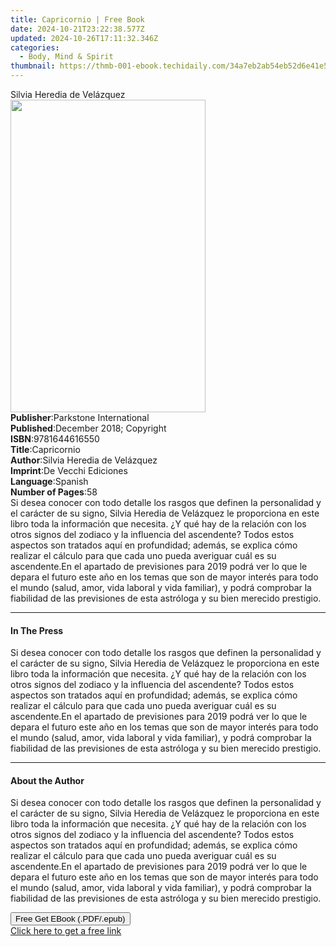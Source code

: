 ```yaml
---
title: Capricornio | Free Book
date: 2024-10-21T23:22:38.577Z
updated: 2024-10-26T17:11:32.346Z
categories:
  - Body, Mind & Spirit
thumbnail: https://thmb-001-ebook.techidaily.com/34a7eb2ab54eb52d6e41e51d8eb03ee627f512d998e67bac111be97ff75a4f41.jpg
---
```

<main id="book-container">
  <div class="flex flex-col">
    <div class="book-brief flex-1 py-6 px-4 sm:p-6 md:py-10 md:px-8">
      <!-- brief-->
      <div class="book-brief-main">Silvia Heredia de Velázquez</div>
    </div>
    <div
      class="book-meta-info flex-1 grid gap-4 col-start-1 col-end-3 row-start-1 sm:mb-6 sm:grid-cols-4 lg:gap-6 lg:col-start-2 lg:row-end-6 lg:row-span-6 lg:mb-0"
    >
      <div
        class="book-meta-info-left place-content-center mt-4 p-4 text-sm leading-6 col-start-2 col-span-2 dark:text-slate-400"
      >
        <img
          class="w-full h-500 object-cover rounded-lg sm:h-255 sm:col-span-2 lg:col-span-full"
          src="https://img-001-ebook.techidaily.com/5779eda34c4c1fc5b6d0a49f91def7718b6d0845674f04a0647da581bd02b878.jpg"
          alt=""
          width="312"
          height="500"
        />
      </div>
      <div
        class="book-meta-info-right mt-2 col-start-1 row-start-2 col-span-3 self-center"
      >
        <!-- meta data  -->
        <div class="flex flex-col px-4 md:px-8">
          <div class="flex-1">
            <strong>Publisher</strong>:<span class="px-2"
              >Parkstone International</span
            >
          </div>
          <div class="flex-1">
            <strong>Published</strong>:<span class="px-2"
              >December 2018; Copyright</span
            >
          </div>
          <div class="flex-1">
            <strong>ISBN</strong>:<span class="px-2">9781644616550</span>
          </div>
          <div class="flex-1">
            <strong>Title</strong>:<span class="px-2">Capricornio</span>
          </div>
          <div class="flex-1">
            <strong>Author</strong>:<span class="px-2"
              >Silvia Heredia de Velázquez</span
            >
          </div>
          <div class="flex-1">
            <strong>Imprint</strong>:<span class="px-2"
              >De Vecchi Ediciones</span
            >
          </div>
          <div class="flex-1">
            <strong>Language</strong>:<span class="px-2">Spanish</span>
          </div>
          <div class="flex-1">
            <strong>Number of Pages</strong>:<span class="px-2">58</span>
          </div>
        </div>
      </div>
    </div>
    <div class="book-description flex-1 py-6 px-4 sm:p-6 md:py-10 md:px-8">
      <div class="book-description-main">
        <div accordion-content="" id="description">
          Si desea conocer con todo detalle los rasgos que definen la
          personalidad y el carácter de su signo, Silvia Heredia de Velázquez le
          proporciona en este libro toda la información que necesita. ¿Y qué hay
          de la relación con los otros signos del zodiaco y la influencia del
          ascendente? Todos estos aspectos son tratados aquí en profundidad;
          además, se explica cómo realizar el cálculo para que cada uno pueda
          averiguar cuál es su ascendente.En el apartado de previsiones para
          2019 podrá ver lo que le depara el futuro este año en los temas que
          son de mayor interés para todo el mundo (salud, amor, vida laboral y
          vida familiar), y podrá comprobar la fiabilidad de las previsiones de
          esta astróloga y su bien merecido prestigio.
        </div>
      </div>
    </div>
    <div class="book-excerpts flex-1 py-6 px-4 sm:p-6 md:py-10 md:px-8">
      <!-- excerpts-->
      <div class="book-excerpts-main">
        <hr />
        <h4 class="placeholder placeholder-heading">
          <span>In The Press</span>
        </h4>
        <p>
          Si desea conocer con todo detalle los rasgos que definen la
          personalidad y el carácter de su signo, Silvia Heredia de Velázquez le
          proporciona en este libro toda la información que necesita. ¿Y qué hay
          de la relación con los otros signos del zodiaco y la influencia del
          ascendente? Todos estos aspectos son tratados aquí en profundidad;
          además, se explica cómo realizar el cálculo para que cada uno pueda
          averiguar cuál es su ascendente.En el apartado de previsiones para
          2019 podrá ver lo que le depara el futuro este año en los temas que
          son de mayor interés para todo el mundo (salud, amor, vida laboral y
          vida familiar), y podrá comprobar la fiabilidad de las previsiones de
          esta astróloga y su bien merecido prestigio.
        </p>
      </div>
    </div>
    <div class="book-about-author flex-1 py-6 px-4 sm:p-6 md:py-10 md:px-8">
      <!-- about author-->
      <div class="book-main-author-main">
        <hr />
        <h4 class="placeholder placeholder-heading">
          <span>About the Author</span>
        </h4>
        <p>
          Si desea conocer con todo detalle los rasgos que definen la
          personalidad y el carácter de su signo, Silvia Heredia de Velázquez le
          proporciona en este libro toda la información que necesita. ¿Y qué hay
          de la relación con los otros signos del zodiaco y la influencia del
          ascendente? Todos estos aspectos son tratados aquí en profundidad;
          además, se explica cómo realizar el cálculo para que cada uno pueda
          averiguar cuál es su ascendente.En el apartado de previsiones para
          2019 podrá ver lo que le depara el futuro este año en los temas que
          son de mayor interés para todo el mundo (salud, amor, vida laboral y
          vida familiar), y podrá comprobar la fiabilidad de las previsiones de
          esta astróloga y su bien merecido prestigio.
        </p>
      </div>
    </div>
    <div class="book-free-get flex-1 py-6 px-4 sm:p-6 md:py-10 md:px-8">
      <button
        id="btn-free-get"
        class="bg-blue-500 hover:bg-blue-700 text-white font-bold py-2 px-4 rounded"
      >
        Free Get EBook (.PDF/.epub)
      </button>
      <div id="countdown-display" class="px-2 text-lg mt-2"></div>
      <a
        id="free-link"
        class="hidden bg-blue-500 hover:bg-blue-700 text-white font-bold py-2 px-4 rounded"
        href="https://www.ebooks.com/en-us/book/209824385/capricornio/silvia-heredia-de-vel-zquez/"
        target="_blank"
        >Click here to get a free link</a
      >
    </div>
    <script>
      let countdownTime = 0;
      let countdownInterval = null;
      document
        .getElementById('btn-free-get')
        .addEventListener('click', startCountdown);
      function startCountdown() {
        countdownTime = new Date().getTime() + 60000 * 3;
        countdownInterval = setInterval(updateCountdown, 1000);
        document.getElementById('btn-free-get').disabled = true;
        document
          .getElementById('btn-free-get')
          .classList.add('bg-gray-500', 'cursor-not-allowed');
      }
      function updateCountdown() {
        let currentTime = new Date().getTime();
        let timeLeft = countdownTime - currentTime;
        let secondsLeft = Math.floor(timeLeft / 1000);
        document.getElementById('countdown-display').innerHTML =
          `Remaining time: ${secondsLeft} seconds.`;
        if (secondsLeft <= 0) {
          clearInterval(countdownInterval);
          document.getElementById('btn-free-get').classList.add('hidden');
          document.getElementById('free-link').classList.remove('hidden');
          document.getElementById('countdown-display').innerHTML = '';
        }
      }
    </script>
  </div>
</main>

<ins class="adsbygoogle"
      style="display:block"
      data-ad-client="ca-pub-7571918770474297"
      data-ad-slot="8358498916"
      data-ad-format="auto"
      data-full-width-responsive="true"></ins>
    